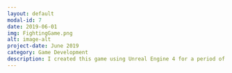 ```yaml
---
layout: default
modal-id: 7
date: 2019-06-01
img: FightingGame.png
alt: image-alt
project-date: June 2019
category: Game Development
description: I created this game using Unreal Engine 4 for a period of 3 months where I learnt various game development tasks such as 3D modeling, Animations, UI, Blueprint scripting, AI behaviour...
---
```

